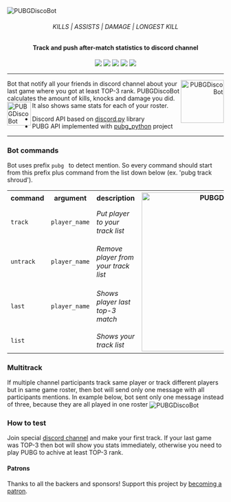 <img src="https://raw.githubusercontent.com/glmn/PUBGDiscoBot/master/misc/preview.gif" alt="PUBGDiscoBot" align="center">
<h6 align="center">KILLS | ASSISTS | DAMAGE | LONGEST KILL</h3>

<h4 align="center">
    Track and push after-match statistics to discord channel<br>
</h4>
<p align="center">
    <a href="https://travis-ci.org/glmn/PUBGDiscoBot"><img src="https://api.travis-ci.org/glmn/PUBGDiscoBot.svg?branch=master"></a>
    <img src="https://img.shields.io/github/last-commit/glmn/PUBGDiscoBot?style=flat">
    <img src="https://img.shields.io/static/v1?label=library&message=discord.py&color=brightgreen&style=flat">
    <img src="https://img.shields.io/static/v1?label=library&message=pubg_python&color=brightgreen&style=flat">
    <img src="https://img.shields.io/discord/608550740612349952?label=discord&style=flat">  
</p>

<hr>

<a href="https://discordapp.com/api/oauth2/authorize?client_id=485214088763539466&permissions=67631168&scope=bot" align="right">
  <img src="https://raw.githubusercontent.com/glmn/PUBGDiscoBot/master/misc/invite.png" height="100" alt="PUBGDiscoBot" align="right">
</a>
Bot that notify all your friends in discord channel about your last game where you got at least TOP-3 rank. PUBGDiscoBot calculates the amount of kills, knocks and damage you did. It also shows same stats for each of your roster. 

<img src="https://raw.githubusercontent.com/glmn/PUBGDiscoBot/master/misc/helper.png" alt="PUBGDiscoBot" height="55" align="left">

*  Discord API based on <a href="https://github.com/Rapptz/discord.py">discord.py</a> library
*  PUBG API implemented with <a href="https://github.com/ramonsaraiva/pubg-python">pubg_python</a> project

<hr>

### Bot commands
Bot uses prefix `pubg ` to detect mention. So every command should start from this prefix plus command from the list down below (ex. 'pubg track shroud').

<table>
  <tr>
  <th class="tg-0pky">command</th>
  <th class="tg-0pky">argument</th>
  <th class="tg-0pky">description</th>
  <th class="tg-0lax" rowspan="5"><img width="370" alt="PUBGDiscoBot" src="https://raw.githubusercontent.com/glmn/PUBGDiscoBot/master/misc/help.png" ></th>
  </tr>
  <tr>
  <td class="tg-0pky"><code>track</code></td>
    <td class="tg-0pky"><code>player_name</code></td>
    <td class="tg-0pky"><i>Put player to your track list</i></td>
  </tr>
  <tr>
    <td class="tg-0pky"><code>untrack</code></td>
    <td class="tg-0pky"><code>player_name</code></td>
    <td class="tg-0pky"><i>Remove player from your track list</i></td>
  </tr>
  <tr>
  <td class="tg-0pky"><code>last</code></code></td>
  <td class="tg-0pky"><code>player_name</code></td>
    <td class="tg-0pky"><i>Shows player last top-3 match</td>
  </tr>
  <tr>
  <td class="tg-0pky"><code>list</code></code></td>
    <td class="tg-0pky"></td>
    <td class="tg-0pky"><i>Shows your track list</td>
  </tr>
</table>

### Multitrack
If multiple channel participants track same player or track different players but in same game roster, then bot will send only one message with all participants mentions. In example below, bot sent only one message instead of three, because they are all played in one roster
<img src="https://raw.githubusercontent.com/glmn/PUBGDiscoBot/master/misc/multitrack.png" alt="PUBGDiscoBot" align="center">

### How to test
Join special <a href="https://discord.gg/p6TGxqB">discord channel</a> and make your first track.
If your last game was TOP-3 then bot will show you stats immediately, otherwise you need to play PUBG to achive at least TOP-3 rank. 

#### Patrons
Thanks to all the backers and sponsors! Support this project by <a href="https://www.patreon.com/glmn">becoming a patron</a>.